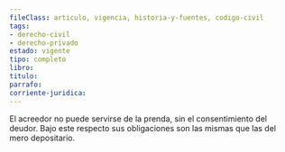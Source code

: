 ```yaml
---
fileClass: articulo, vigencia, historia-y-fuentes, codigo-civil
tags:
- derecho-civil
- derecho-privado
estado: vigente
tipo: completo
libro:
titulo:
parrafo:
corriente-juridica:
---
```

El acreedor no puede servirse de la prenda, sin el consentimiento del deudor. Bajo este respecto sus obligaciones son las mismas que las del mero depositario.